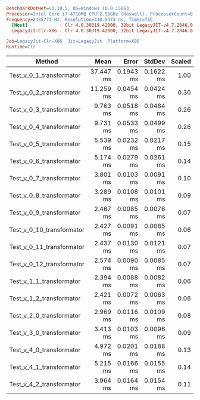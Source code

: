 ``` ini

BenchmarkDotNet=v0.10.5, OS=Windows 10.0.15063
Processor=Intel Core i7-4710MQ CPU 2.50GHz (Haswell), ProcessorCount=8
Frequency=2435773 Hz, Resolution=410.5473 ns, Timer=TSC
  [Host]            : Clr 4.0.30319.42000, 32bit LegacyJIT-v4.7.2046.0
  LegacyJit-Clr-X86 : Clr 4.0.30319.42000, 32bit LegacyJIT-v4.7.2046.0

Job=LegacyJit-Clr-X86  Jit=LegacyJit  Platform=X86  
Runtime=Clr  

```
 |                    Method |      Mean |     Error |    StdDev | Scaled |     Gen 0 | Allocated |
 |-------------------------- |----------:|----------:|----------:|-------:|----------:|----------:|
 |  Test_v_0_1_transformator | 37.447 ms | 0.1943 ms | 0.1622 ms |   1.00 | 4825.0000 |  16.31 MB |
 |  Test_v_0_2_transformator | 11.259 ms | 0.0454 ms | 0.0424 ms |   0.30 | 2409.3750 |   7.69 MB |
 |  Test_v_0_3_transformator |  9.763 ms | 0.0518 ms | 0.0484 ms |   0.26 | 1839.5833 |   5.91 MB |
 |  Test_v_0_4_transformator |  9.731 ms | 0.0533 ms | 0.0499 ms |   0.26 | 1843.7500 |   5.91 MB |
 |  Test_v_0_5_transformator |  5.539 ms | 0.0232 ms | 0.0217 ms |   0.15 | 1556.2500 |   4.88 MB |
 |  Test_v_0_6_transformator |  5.174 ms | 0.0279 ms | 0.0261 ms |   0.14 | 2012.5000 |   6.29 MB |
 |  Test_v_0_7_transformator |  3.801 ms | 0.0103 ms | 0.0091 ms |   0.10 | 1994.7917 |    6.1 MB |
 |  Test_v_0_8_transformator |  3.289 ms | 0.0108 ms | 0.0101 ms |   0.09 | 1408.0729 |   4.33 MB |
 |  Test_v_0_9_transformator |  2.467 ms | 0.0085 ms | 0.0076 ms |   0.07 | 1404.9479 |   4.33 MB |
 | Test_v_0_10_transformator |  2.427 ms | 0.0091 ms | 0.0085 ms |   0.06 | 1400.7813 |   4.33 MB |
 | Test_v_0_11_transformator |  2.437 ms | 0.0130 ms | 0.0121 ms |   0.07 | 1402.8646 |   4.33 MB |
 | Test_v_0_12_transformator |  2.574 ms | 0.0090 ms | 0.0085 ms |   0.07 | 1528.1250 |   4.69 MB |
 |  Test_v_1_1_transformator |  2.394 ms | 0.0088 ms | 0.0082 ms |   0.06 | 1400.7813 |   4.33 MB |
 |  Test_v_1_2_transformator |  2.421 ms | 0.0072 ms | 0.0063 ms |   0.06 | 1400.7813 |   4.33 MB |
 |  Test_v_2_0_transformator |  2.969 ms | 0.0116 ms | 0.0109 ms |   0.08 | 1408.0729 |   4.33 MB |
 |  Test_v_3_0_transformator |  3.413 ms | 0.0103 ms | 0.0096 ms |   0.09 | 1111.9792 |   3.46 MB |
 |  Test_v_4_0_transformator |  4.972 ms | 0.0201 ms | 0.0188 ms |   0.13 |  930.7292 |   3.04 MB |
 |  Test_v_4_1_transformator |  5.215 ms | 0.0166 ms | 0.0155 ms |   0.14 |  934.8958 |   3.04 MB |
 |  Test_v_4_2_transformator |  3.964 ms | 0.0164 ms | 0.0154 ms |   0.11 |  745.8333 |   2.35 MB |
